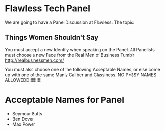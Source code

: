 # Flawless Tech Panel

We are going to have a Panel Discussion at Flawless. The topic:

## Things Women Shouldn't Say

You must accept a new Identity when speaking on the Panel. All Panelists must choose a new Face from the Real Men of Business Tumblr http://realbusinessmen.com/

You must also choose one of the following Acceptable Names, or else come up with one of the same Manly Caliber and Classiness. NO P*$$Y NAMES ALLOWEDD!!!!!!!!!!

# Acceptable Names for Panel

- Seymour Butts
- Ben Dover
- Max Power
